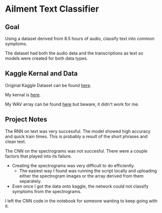 # Ailment Text Classifier

## Goal

Using a dataset derived from 8.5 hours of audio, classify text into common symptoms. 

The dataset had both the audio data and the transcriptions as text so models were created for both data types.

## Kaggle Kernal and Data

Original Kaggle Dataset can be found [here](https://www.kaggle.com/paultimothymooney/medical-speech-transcription-and-intent).

My kernal is [here](https://www.kaggle.com/mtqwerty/classifying-ailments-with-text).

My WAV array can be found [here](https://www.kaggle.com/mtqwerty/x-wav-array) but beware, it didn't work for me.

## Project Notes

The RNN on text was very successful. The model showed high accuracy and quick train times. This is probably a result of the short phrases and clean text.

The CNN on the spectrograms was not succesful. There were a couple factors that played into its failure.
  - Creating the spectrograms was very difficult to do efficiently. 
    - The easiest way I found was running the script locally and uploading either the spectrogram images or the array derived from them separately.
  - Even once I got the data onto kaggle, the network could not classify symptoms from the spectrograms. 
 
 I left the CNN code in the notebook for someone wanting to keep going with it. 
